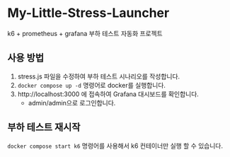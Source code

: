 # My-Little-Stress-Launcher
k6 + prometheus + grafana 부하 테스트 자동화 프로젝트


## 사용 방법
1. stress.js 파일을 수정하여 부하 테스트 시나리오를 작성합니다.
2. `docker compose up -d` 명령어로 docker를 실행합니다.
3. http://localhost:3000 에 접속하여 Grafana 대시보드를 확인합니다.
    - admin/admin으로 로그인합니다.


## 부하 테스트 재시작
`docker compose start k6` 명령어를 사용해서 k6 컨테이너만 실행 할 수 있습니다.
